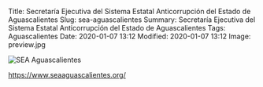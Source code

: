 Title: Secretaría Ejecutiva del Sistema Estatal Anticorrupción del Estado de Aguascalientes
Slug: sea-aguascalientes
Summary: Secretaría Ejecutiva del Sistema Estatal Anticorrupción del Estado de Aguascalientes
Tags: Aguascalientes
Date: 2020-01-07 13:12
Modified: 2020-01-07 13:12
Image: preview.jpg


<img class="img-fluid" src="seaaguascalientes.jpg" alt="SEA Aguascalientes">

<https://www.seaaguascalientes.org/>
